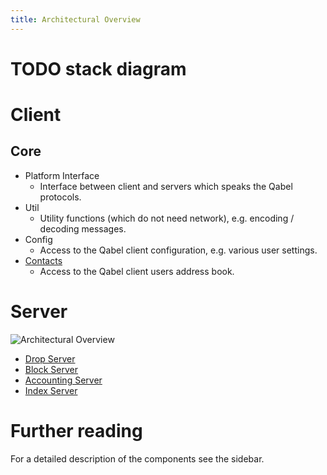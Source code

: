 ```yaml
---
title: Architectural Overview
---
```

# **TODO** stack diagram

# Client

## Core
* Platform Interface
  * Interface between client and servers which speaks the Qabel protocols.
* Util
  * Utility functions (which do not need network), e.g. encoding / decoding messages.
* Config
  * Access to the Qabel client configuration, e.g. various user settings.
* [Contacts](../Components-Contacts/)
  * Access to the Qabel client users address book.

# Server

![Architectural Overview](/images/architecturalOverview.png)

* [Drop Server](../Qabel-Protocol-Drop/)
* [Block Server](../Qabel-Protocol-Box/)
* [Accounting Server](../Qabel-Protocol-Box/)
* [Index Server](../Qabel-Index/)

# Further reading
For a detailed description of the components see the sidebar.
